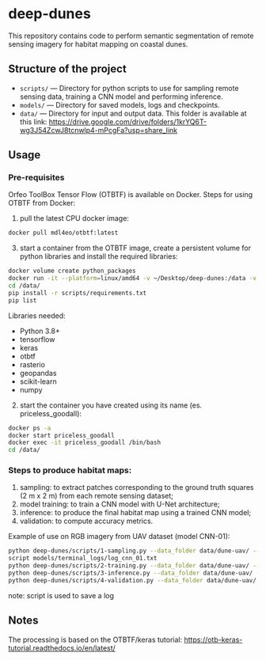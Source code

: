 # deep-dunes

This repository contains code to perform semantic segmentation of remote sensing imagery for habitat mapping on coastal dunes.

## Structure of the project

- `scripts/` — Directory for python scripts to use for sampling remote sensing data, training a CNN model and performing inference.
- `models/` — Directory for saved models, logs and checkpoints.
- `data/` — Directory for input and output data. This folder is available at this link: https://drive.google.com/drive/folders/1krYQ6T-wg3J54ZcwJ8tcnwlp4-mPcgFa?usp=share_link 

## Usage
### Pre-requisites
Orfeo ToolBox Tensor Flow (OTBTF) is available on Docker. 
Steps for using OTBTF from Docker:
1) pull the latest CPU docker image:
```bash
docker pull mdl4eo/otbtf:latest
```

3) start a container from the OTBTF image, create a persistent volume for python libraries and install the required libraries:
```bash
docker volume create python_packages
docker run -it --platform=linux/amd64 -v ~/Desktop/deep-dunes:/data -v python_packages:/Users/emilpaf/Library/Python/3.9/lib/python/site-packages mdl4eo/otbtf:latest /bin/bash
cd /data/
pip install -r scripts/requirements.txt
pip list
```
Libraries needed:
- Python 3.8+
- tensorflow
- keras
- otbtf
- rasterio
- geopandas
- scikit-learn
- numpy

2) start the container you have created using its name (es. priceless_goodall):
```bash
docker ps -a
docker start priceless_goodall
docker exec -it priceless_goodall /bin/bash
cd /data/
```

### Steps to produce habitat maps:
1) sampling: to extract patches corresponding to the ground truth squares (2 m x 2 m) from each remote sensing dataset;
2) model training: to train a CNN model with U-Net architecture;
3) inference: to produce the final habitat map using a trained CNN model;
4) validation: to compute accuracy metrics.

Example of use on RGB imagery from UAV dataset (model CNN-01):
```bash
python deep-dunes/scripts/1-sampling.py --data_folder data/dune-uav/ --patch_size 100
script models/terminal_logs/log_cnn_01.txt
python deep-dunes/scripts/2-training.py --data_folder data/dune-uav/ --model_name cnn-01 --img_type rgb --class_nb 4
python deep-dunes/scripts/3-inference.py --data_folder data/dune-uav/ --model_name cnn-01 --img_type rgb --ext_fname box=3000:3000:5000:5000
python deep-dunes/scripts/4-validation.py --data_folder data/dune-uav/ --model_name cnn-01 --img_type rgb
```
note: script is used to save a log
 


## Notes
The processing is based on the OTBTF/keras tutorial: https://otb-keras-tutorial.readthedocs.io/en/latest/ 
